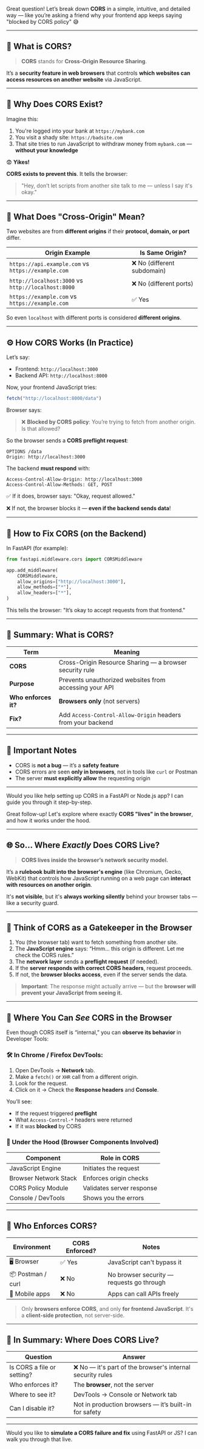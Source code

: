 Great question! Let’s break down **CORS** in a simple, intuitive, and detailed way — like you’re asking a friend why your frontend app keeps saying "blocked by CORS policy" 😅

---

## 🚧 What is CORS?

> **CORS** stands for **Cross-Origin Resource Sharing**.

It’s a **security feature in web browsers** that controls **which websites can access resources on another website** via JavaScript.

---

## 🔐 Why Does CORS Exist?

Imagine this:

1. You're logged into your bank at `https://mybank.com`
2. You visit a shady site: `https://badsite.com`
3. That site tries to run JavaScript to withdraw money from `mybank.com` — **without your knowledge**

😨 **Yikes!**

**CORS exists to prevent this**. It tells the browser:

> "Hey, don’t let scripts from another site talk to me — unless I say it's okay."

---

## 🧠 What Does "Cross-Origin" Mean?

Two websites are from **different origins** if their **protocol, domain, or port** differ.

| Origin Example                                        | Is Same Origin?            |
| ----------------------------------------------------- | -------------------------- |
| `https://api.example.com`  vs `https://example.com`   | ❌ No (different subdomain) |
| `http://localhost:3000`    vs `http://localhost:8000` | ❌ No (different ports)     |
| `https://example.com`      vs `https://example.com`   | ✅ Yes                      |

So even `localhost` with different ports is considered **different origins**.

---

## ⚙️ How CORS Works (In Practice)

Let’s say:

* Frontend: `http://localhost:3000`
* Backend API: `http://localhost:8000`

Now, your frontend JavaScript tries:

```js
fetch("http://localhost:8000/data")
```

Browser says:

> ❌ **Blocked by CORS policy**: You’re trying to fetch from another origin. Is that allowed?

So the browser sends a **CORS preflight request**:

```http
OPTIONS /data
Origin: http://localhost:3000
```

The backend **must respond** with:

```http
Access-Control-Allow-Origin: http://localhost:3000
Access-Control-Allow-Methods: GET, POST
```

✅ If it does, browser says: "Okay, request allowed."

❌ If not, the browser blocks it — **even if the backend sends data**!

---

## 🔧 How to Fix CORS (on the Backend)

In FastAPI (for example):

```python
from fastapi.middleware.cors import CORSMiddleware

app.add_middleware(
    CORSMiddleware,
    allow_origins=["http://localhost:3000"],
    allow_methods=["*"],
    allow_headers=["*"],
)
```

This tells the browser: "It’s okay to accept requests from that frontend."

---

## 🧪 Summary: What is CORS?

| Term                 | Meaning                                                     |
| -------------------- | ----------------------------------------------------------- |
| **CORS**             | Cross-Origin Resource Sharing — a browser security rule     |
| **Purpose**          | Prevents unauthorized websites from accessing your API      |
| **Who enforces it?** | **Browsers only** (not servers)                             |
| **Fix?**             | Add `Access-Control-Allow-Origin` headers from your backend |

---

## 🚫 Important Notes

* CORS is **not a bug** — it’s a **safety feature**
* CORS errors are seen **only in browsers**, not in tools like `curl` or Postman
* The server **must explicitly allow** the requesting origin

---

Would you like help setting up CORS in a FastAPI or Node.js app? I can guide you through it step-by-step.





Great follow-up! Let's explore where exactly **CORS "lives" in the browser**, and how it works under the hood.

---

## 🌐 So... Where *Exactly* Does CORS Live?

> **CORS lives inside the browser’s network security model.**

It’s a **rulebook built into the browser's engine** (like Chromium, Gecko, WebKit) that controls how JavaScript running on a web page can **interact with resources on another origin**.

It's **not visible**, but it's **always working silently** behind your browser tabs — like a security guard.

---

## 🧠 Think of CORS as a **Gatekeeper in the Browser**

1. You (the browser tab) want to fetch something from another site.
2. The **JavaScript engine** says:
   “Hmm... this origin is different. Let me check the CORS rules.”
3. The **network layer** sends a **preflight request** (if needed).
4. If the **server responds with correct CORS headers**, request proceeds.
5. If not, the **browser blocks access**, even if the server sends the data.

> **Important**: The response might actually arrive — but the **browser will prevent your JavaScript from seeing it.**

---

## 🔬 Where You Can *See* CORS in the Browser

Even though CORS itself is “internal,” you can **observe its behavior** in Developer Tools:

### 🛠️ In Chrome / Firefox DevTools:

1. Open DevTools → **Network** tab.
2. Make a `fetch()` or `XHR` call from a different origin.
3. Look for the request.
4. Click on it → Check the **Response headers** and **Console**.

You’ll see:

* If the request triggered **preflight**
* What `Access-Control-*` headers were returned
* If it was **blocked** by CORS

### 🧱 Under the Hood (Browser Components Involved)

| Component             | Role in CORS              |
| --------------------- | ------------------------- |
| JavaScript Engine     | Initiates the request     |
| Browser Network Stack | Enforces origin checks    |
| CORS Policy Module    | Validates server response |
| Console / DevTools    | Shows you the errors      |

---

## 👮 Who Enforces CORS?

| Environment       | CORS Enforced? | Notes                                     |
| ----------------- | -------------- | ----------------------------------------- |
| 🖥️ Browser       | ✅ Yes          | JavaScript can't bypass it                |
| 📦 Postman / curl | ❌ No           | No browser security — requests go through |
| 📱 Mobile apps    | ❌ No           | Apps can call APIs freely                 |

> Only **browsers enforce CORS**, and only **for frontend JavaScript**. It's a **client-side protection**, not server-side.

---

## 🧠 In Summary: Where Does CORS Live?

| Question                   | Answer                                                    |
| -------------------------- | --------------------------------------------------------- |
| Is CORS a file or setting? | ❌ No — it's part of the browser's internal security rules |
| Who enforces it?           | The **browser**, not the server                           |
| Where to see it?           | DevTools → Console or Network tab                         |
| Can I disable it?          | Not in production browsers — it’s built-in for safety     |

---

Would you like to **simulate a CORS failure and fix** using FastAPI or JS? I can walk you through that live.
